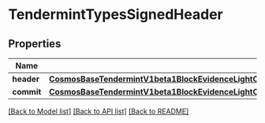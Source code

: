 # TendermintTypesSignedHeader

## Properties
Name | Type | Description | Notes
------------ | ------------- | ------------- | -------------
**header** | [**CosmosBaseTendermintV1beta1BlockEvidenceLightClientAttackEvidenceConflictingBlockSignedHeaderHeader**](CosmosBaseTendermintV1beta1BlockEvidenceLightClientAttackEvidenceConflictingBlockSignedHeaderHeader.md) |  | [optional] 
**commit** | [**CosmosBaseTendermintV1beta1BlockEvidenceLightClientAttackEvidenceConflictingBlockSignedHeaderCommit**](CosmosBaseTendermintV1beta1BlockEvidenceLightClientAttackEvidenceConflictingBlockSignedHeaderCommit.md) |  | [optional] 

[[Back to Model list]](../README.md#documentation-for-models) [[Back to API list]](../README.md#documentation-for-api-endpoints) [[Back to README]](../README.md)


